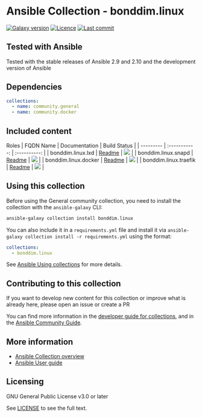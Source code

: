 # Ansible Collection - bonddim.linux

[![Galaxy version](https://img.shields.io/badge/dynamic/json?style=flat&label=galaxy&logo=ansible&url=https://galaxy.ansible.com/api/v2/collections/bonddim/linux/&query=latest_version.version)](https://galaxy.ansible.com/bonddim/linux)
[![Licence](https://img.shields.io/github/license/bonddim/ansible-collection-linux?logo=license)](https://github.com/bonddim/ansible-collection-linux/blob/main/LICENSE)
[![Last commit](https://img.shields.io/github/last-commit/bonddim/ansible-collection-linux?logo=github)](https://github.com/bonddim/ansible-collection-linux/commits/main)


## Tested with Ansible
Tested with the stable releases of Ansible 2.9 and 2.10 and the development version of Ansible


## Dependencies
```yaml
collections:
  - name: community.general
  - name: community.docker
```


## Included content
Roles
| FQDN Name | Documentation | Build Status |
| --------- | :-----------: | :----------: |
| bonddim.linux.lxd | [Readme](https://github.com/bonddim/ansible-collection-linux/blob/main/roles/lxd/README.md) | [![](https://img.shields.io/github/workflow/status/bonddim/ansible-collection-linux/lxd/main?logo=github)](https://github.com/bonddim/ansible-collection-linux/actions/workflows/role_lxd.yaml?query=branch%3Amain) |
| bonddim.linux.snapd | [Readme](https://github.com/bonddim/ansible-collection-linux/blob/main/roles/snapd/README.md) | [![](https://img.shields.io/github/workflow/status/bonddim/ansible-collection-linux/snapd/main?logo=github)](https://github.com/bonddim/ansible-collection-linux/actions/workflows/role_snapd.yaml?query=branch%3Amain) |
| bonddim.linux.docker | [Readme](https://github.com/bonddim/ansible-collection-linux/blob/main/roles/docker/README.md) | [![](https://img.shields.io/github/workflow/status/bonddim/ansible-collection-linux/docker/main?logo=github)](https://github.com/bonddim/ansible-collection-linux/actions/workflows/role_docker.yaml?query=branch%3Amain) |
| bonddim.linux.traefik | [Readme](https://github.com/bonddim/ansible-collection-linux/blob/main/roles/traefik/README.md) | [![](https://img.shields.io/github/workflow/status/bonddim/ansible-collection-linux/traefik/main?logo=github)](https://github.com/bonddim/ansible-collection-linux/actions/workflows/role_traefik.yaml?query=branch%3Amain) |


## Using this collection
Before using the General community collection, you need to install the collection with the `ansible-galaxy` CLI:
```bash
ansible-galaxy collection install bonddim.linux
```

You can also include it in a `requirements.yml` file and install it via `ansible-galaxy collection install -r requirements.yml` using the format:
```yaml
collections:
  - bonddim.linux
```

See [Ansible Using collections](https://docs.ansible.com/ansible/latest/user_guide/collections_using.html) for more details.


## Contributing to this collection
If you want to develop new content for this collection or improve what is already here, please open an issue or create a PR

You can find more information in the [developer guide for collections](https://docs.ansible.com/ansible/devel/dev_guide/developing_collections.html#contributing-to-collections), and in the [Ansible Community Guide](https://docs.ansible.com/ansible/latest/community/index.html).


## More information
- [Ansible Collection overview](https://github.com/ansible-collections/overview)
- [Ansible User guide](https://docs.ansible.com/ansible/latest/user_guide/index.html)


## Licensing
GNU General Public License v3.0 or later

See [LICENSE](https://github.com/bonddim/ansible-collection-linux/blob/main/LICENSE) to see the full text.
